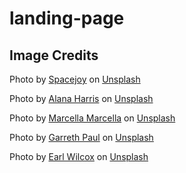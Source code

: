 # landing-page

## Image Credits
Photo by <a href="https://unsplash.com/@spacejoy?utm_source=unsplash&utm_medium=referral&utm_content=creditCopyText">Spacejoy</a> on <a href="https://unsplash.com/s/photos/interior-design?utm_source=unsplash&utm_medium=referral&utm_content=creditCopyText">Unsplash</a>

Photo by <a href="https://unsplash.com/@alanaharris?utm_source=unsplash&utm_medium=referral&utm_content=creditCopyText">Alana Harris</a> on <a href="https://unsplash.com/s/photos/tulip-bouquet?utm_source=unsplash&utm_medium=referral&utm_content=creditCopyText">Unsplash</a>

Photo by <a href="https://unsplash.com/@celle_a_belle?utm_source=unsplash&utm_medium=referral&utm_content=creditCopyText">Marcella Marcella</a> on <a href="https://unsplash.com/s/photos/bouquet-of-flowers?utm_source=unsplash&utm_medium=referral&utm_content=creditCopyText">Unsplash</a>

Photo by <a href="https://unsplash.com/@garrethpb?utm_source=unsplash&utm_medium=referral&utm_content=creditCopyText">Garreth Paul</a> on <a href="https://unsplash.com/s/photos/bouquet-of-flowers?utm_source=unsplash&utm_medium=referral&utm_content=creditCopyText">Unsplash</a>
  
Photo by <a href="https://unsplash.com/@earl_plannerzone?utm_source=unsplash&utm_medium=referral&utm_content=creditCopyText">Earl Wilcox</a> on <a href="https://unsplash.com/s/photos/bouquet-of-flowers?utm_source=unsplash&utm_medium=referral&utm_content=creditCopyText">Unsplash</a>


